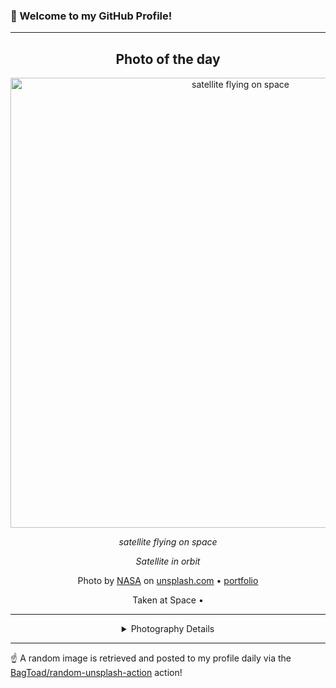 ### 👋 Welcome to my GitHub Profile!

----
<div align="center">

## Photo of the day
  
  <a href="https://unsplash.com/photos/satellite-flying-on-space-8Hjx3GNZYeA"><img width="720" src="https://images.unsplash.com/photo-1446776709462-d6b525c57bd3?crop=entropy&cs=tinysrgb&fit=max&fm=jpg&ixid=M3w1OTQ0OTd8MHwxfHJhbmRvbXx8fHx8fHx8fDE3MzIzNDIxMTF8&ixlib=rb-4.0.3&q=80&w=1080" alt="satellite flying on space"></a>
  
  <em>satellite flying on space</em>
  
  <em>Satellite in orbit</em>

  Photo by [NASA](http://www.nasa.gov/) on [unsplash.com](https://unsplash.com/) • [portfolio](http://www.nasa.gov/)
  
  Taken at Space • 
  
  ---
  
<details>
<summary>Photography Details</summary>
  
| Parameter     | Value |
| ------------- | ----- |
| Camera Model  | NIKON D3X |
| Exposure Time | 1/8000 |
| Aperture      | 5.6 |
| Focal Length  | 480.0 |
| ISO           | 400 |
| Location      | Space (null) |
| Coordinates   | Latitude null, Longitude null |

</details>

</div>

----

☝️ A random image is retrieved and posted to my profile daily via the [BagToad/random-unsplash-action](https://github.com/BagToad/random-unsplash-action) action!
